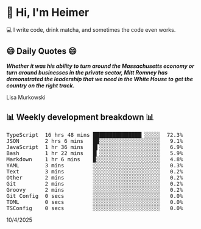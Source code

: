 # 👋 Hi, I'm Heimer

💻 I write code, drink matcha, and sometimes the code even works.

## 😄 Daily Quotes 😄

_**Whether it was his ability to turn around the Massachusetts economy or turn around businesses in the private sector, Mitt Romney has demonstrated the leadership that we need in the White House to get the country on the right track.**_

Lisa Murkowski



## 📊 Weekly development breakdown 📊

<pre>TypeScript  16 hrs 48 mins ███████████████▏░░░░░  72.3%
JSON        2 hrs 6 mins   █▉░░░░░░░░░░░░░░░░░░░   9.1%
JavaScript  1 hr 36 mins   █▍░░░░░░░░░░░░░░░░░░░   6.9%
Bash        1 hr 22 mins   █▏░░░░░░░░░░░░░░░░░░░   5.9%
Markdown    1 hr 6 mins    ▉░░░░░░░░░░░░░░░░░░░░   4.8%
YAML        3 mins         ░░░░░░░░░░░░░░░░░░░░░   0.3%
Text        3 mins         ░░░░░░░░░░░░░░░░░░░░░   0.2%
Other       2 mins         ░░░░░░░░░░░░░░░░░░░░░   0.2%
Git         2 mins         ░░░░░░░░░░░░░░░░░░░░░   0.2%
Groovy      2 mins         ░░░░░░░░░░░░░░░░░░░░░   0.2%
Git Config  0 secs         ░░░░░░░░░░░░░░░░░░░░░   0.0%
TOML        0 secs         ░░░░░░░░░░░░░░░░░░░░░   0.0%
TSConfig    0 secs         ░░░░░░░░░░░░░░░░░░░░░   0.0%</pre>

10/4/2025